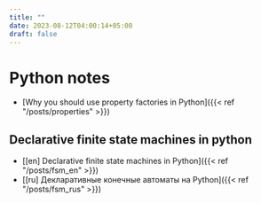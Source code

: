 ```yaml
---
title: ""
date: 2023-08-12T04:00:14+05:00
draft: false
---
```

# Python notes

- [Why you should use property factories in Python]({{< ref "/posts/properties" >}})

## Declarative finite state machines in python
- [[en] Declarative finite state machines in Python]({{< ref "/posts/fsm_en" >}})
- [[ru] Декларативные конечные автоматы на Python]({{< ref "/posts/fsm_rus" >}})